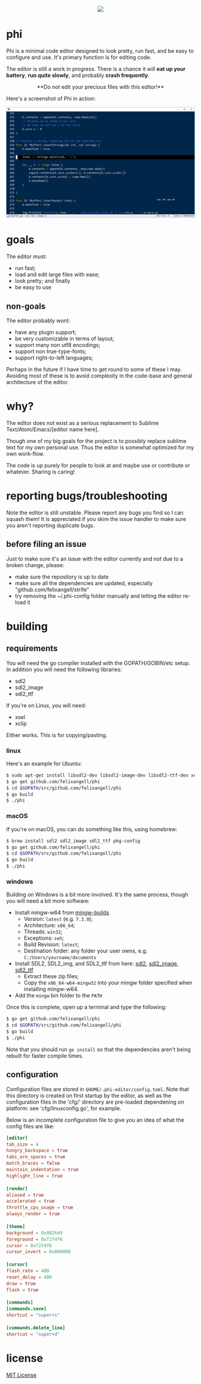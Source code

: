 <p align="center"><img src="https://raw.githubusercontent.com/felixangell/phi/gh-pages/images/icon96.png"></p>

<h1>phi</h1>
Phi is a minimal code editor designed to look pretty, run fast, and be easy
to configure and use. It's primary function is for editing code.

The editor is still a work in progress. There is a chance it will **eat up your battery**, **run quite slowly**, 
and probably **crash frequently**.

<p align="center">**Do not edit your precious files with this editor!**</p>

Here's a screenshot of Phi in action:

<p align="center"><img src="screenshot.png"></p>

# goals
The editor must:

* run fast;
* load and edit large files with ease;
* look pretty; and finally
* be easy to use

## non-goals
The editor probably wont:

* have any plugin support;
* be very customizable in terms of layout;
* support many non utf8 encodings;
* support non true-type-fonts;
* support right-to-left languages;

Perhaps in the future if I have time to get round to some of these
I may. Avoiding most of these is to avoid complexity in the code-base
and general architecture of the editor.

# why?
The editor does not exist as a serious replacement to Sublime Text/Atom/Emacs/[editor name here]. 

Though one of my big goals for the project is to possibly replace sublime text for my own personal use. Thus the editor is somewhat optimized for my own work-flow.

The code is up purely for people to look at and maybe use or contribute or whatever. Sharing is caring!

# reporting bugs/troubleshooting
Note the editor is still unstable. Please report any bugs you find so I can
squash them! It is appreciated if you skim the issue handler to make sure
you aren't reporting duplicate bugs.

## before filing an issue
Just to make sure it's an issue with the editor currently and not due to a 
broken change, please:

* make sure the repository is up to date
* make sure all the dependencies are updated, especially "github.com/felixangell/strife"
* try removing the ~/.phi-config folder manually and letting the editor re-load it

# building
## requirements
You will need the go compiler installed with the GOPATH/GOBIN/etc setup. In addition
you will need the following libraries:

* sdl2
* sdl2_image
* sdl2_ttf

If you're on Linux, you will need:

* xsel
* xclip

Either works. This is for copying/pasting.

### linux
Here's an example for Ubuntu:

```bash
$ sudo apt-get install libsdl2-dev libsdl2-image-dev libsdl2-ttf-dev xclip
$ go get github.com/felixangell/phi
$ cd $GOPATH/src/github.com/felixangell/phi
$ go build
$ ./phi
```

### macOS
If you're on macOS, you can do something like this, using homebrew:

```bash
$ brew install sdl2 sdl2_image sdl2_ttf pkg-config
$ go get github.com/felixangell/phi
$ cd $GOPATH/src/github.com/felixangell/phi
$ go build
$ ./phi
```

### windows
Building on Windows is a bit more involved. It's the same process, though you will need a bit
more software:

* Install mingw-w64 from [mingw-builds](http://mingw-w64.org/doku.php/download/mingw-builds)
	* Version: `latest` (e.g. `7.3.0`);
	* Architecture: `x86_64`;
	* Threads: `win32`;
	* Exceptions: `seh`;
	* Build Revision: `latest`;
	* Destination folder: any folder your user owns, e.g. `C:/Users/yourname/documents`
* Install SDL2, SDL2_img, and SDL2_ttf from here: [sdl2](http://libsdl.org/download-2.0.php), [sdl2_image](https://www.libsdl.org/projects/SDL_image), [sdl2_ttf](https://www.libsdl.org/projects/SDL_ttf)
	* Extract these zip files;
	* Copy the `x86_64-w64-mingw32` into your mingw folder specified when installing mingw-w64.
* Add the `mingw` bin folder to the `PATH`

Once this is complete, open up a terminal and type the following:

```bash
$ go get github.com/felixangell/phi
$ cd $GOPATH/src/github.com/felixangell/phi
$ go build
$ ./phi
```

Note that you should run `go install` so that the dependencies aren't being rebuilt for faster compile times.

## configuration
Configuration files are stored in `$HOME/.phi-editor/config.toml`. Note that
this directory is created on first startup by the editor, as well as the configuration
files in the 'cfg/' directory are pre-loaded dependening on platform: see 'cfg/linuxconfig.go', for example.

Below is an incomplete configuration file to give you an
idea of what the config files are like:

```toml
[editor]
tab_size = 4
hungry_backspace = true
tabs_are_spaces = true
match_braces = false
maintain_indentation = true
highlight_line = true

[render]
aliased = true
accelerated = true
throttle_cpu_usage = true
always_render = true

[theme]
background = 0x002649
foreground = 0xf2f4f6
cursor = 0xf2f4f6
cursor_invert = 0x000000

[cursor]
flash_rate = 400
reset_delay = 400
draw = true
flash = true

[commands]
[commands.save]
shortcut = "super+s"

[commands.delete_line]
shortcut = "super+d"
```

# license
[MIT License](/LICENSE)
